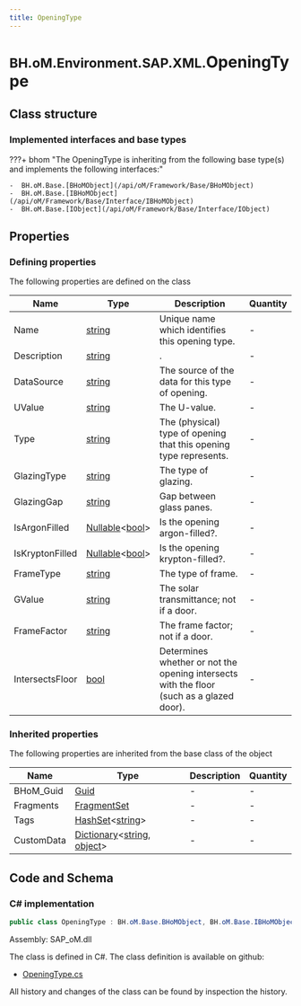 ```yaml
---
title: OpeningType
---
```


# <small>BH.oM.Environment.SAP.XML.</small>**OpeningType**



## Class structure

### Implemented interfaces and base types

???+ bhom "The OpeningType is inheriting from the following base type(s) and implements the following interfaces:"

    -  BH.oM.Base.[BHoMObject](/api/oM/Framework/Base/BHoMObject)
    -  BH.oM.Base.[IBHoMObject](/api/oM/Framework/Base/Interface/IBHoMObject)
    -  BH.oM.Base.[IObject](/api/oM/Framework/Base/Interface/IObject)


## Properties



### Defining properties

The following properties are defined on the class

| Name             | Type             | Description      | Quantity         |
|------------------|------------------|------------------|------------------|
| Name | [string](https://learn.microsoft.com/en-us/dotnet/api/System.String?view=netstandard-2.0) | Unique name which identifies this opening type. | - |
| Description | [string](https://learn.microsoft.com/en-us/dotnet/api/System.String?view=netstandard-2.0) | . | - |
| DataSource | [string](https://learn.microsoft.com/en-us/dotnet/api/System.String?view=netstandard-2.0) | The source of the data for this type of opening. | - |
| UValue | [string](https://learn.microsoft.com/en-us/dotnet/api/System.String?view=netstandard-2.0) | The U-value. | - |
| Type | [string](https://learn.microsoft.com/en-us/dotnet/api/System.String?view=netstandard-2.0) | The (physical) type of opening that this opening type represents. | - |
| GlazingType | [string](https://learn.microsoft.com/en-us/dotnet/api/System.String?view=netstandard-2.0) | The type of glazing. | - |
| GlazingGap | [string](https://learn.microsoft.com/en-us/dotnet/api/System.String?view=netstandard-2.0) | Gap between glass panes. | - |
| IsArgonFilled | [Nullable](https://learn.microsoft.com/en-us/dotnet/api/System.Nullable-1?view=netstandard-2.0)&lt;[bool](https://learn.microsoft.com/en-us/dotnet/api/System.Boolean?view=netstandard-2.0)&gt; | Is the opening argon-filled?. | - |
| IsKryptonFilled | [Nullable](https://learn.microsoft.com/en-us/dotnet/api/System.Nullable-1?view=netstandard-2.0)&lt;[bool](https://learn.microsoft.com/en-us/dotnet/api/System.Boolean?view=netstandard-2.0)&gt; | Is the opening krypton-filled?. | - |
| FrameType | [string](https://learn.microsoft.com/en-us/dotnet/api/System.String?view=netstandard-2.0) | The type of frame. | - |
| GValue | [string](https://learn.microsoft.com/en-us/dotnet/api/System.String?view=netstandard-2.0) | The solar transmittance; not if a door. | - |
| FrameFactor | [string](https://learn.microsoft.com/en-us/dotnet/api/System.String?view=netstandard-2.0) | The frame factor; not if a door. | - |
| IntersectsFloor | [bool](https://learn.microsoft.com/en-us/dotnet/api/System.Boolean?view=netstandard-2.0) | Determines whether or not the opening intersects with the floor (such as a glazed door). | - |


### Inherited properties
The following properties are inherited from the base class of the object

| Name             | Type             | Description      | Quantity         |
|------------------|------------------|------------------|------------------|
| BHoM_Guid | [Guid](https://learn.microsoft.com/en-us/dotnet/api/System.Guid?view=netstandard-2.0) | - | - |
| Fragments | [FragmentSet](/api/oM/Framework/Base/FragmentSet) | - | - |
| Tags | [HashSet](https://learn.microsoft.com/en-us/dotnet/api/System.Collections.Generic.HashSet-1?view=netstandard-2.0)&lt;[string](https://learn.microsoft.com/en-us/dotnet/api/System.String?view=netstandard-2.0)&gt; | - | - |
| CustomData | [Dictionary](https://learn.microsoft.com/en-us/dotnet/api/System.Collections.Generic.Dictionary-2?view=netstandard-2.0)&lt;[string](https://learn.microsoft.com/en-us/dotnet/api/System.String?view=netstandard-2.0), [object](https://learn.microsoft.com/en-us/dotnet/api/System.Object?view=netstandard-2.0)&gt; | - | - |


## Code and Schema

### C# implementation

``` C# title="C#"
public class OpeningType : BH.oM.Base.BHoMObject, BH.oM.Base.IBHoMObject, BH.oM.Base.IObject
```

Assembly: SAP_oM.dll

The class is defined in C#. The class definition is available on github:

- [OpeningType.cs](https://github.com/BHoM/SAP_Toolkit/blob/develop/SAP_oM/XML\OpeningType.cs)

All history and changes of the class can be found by inspection the history.
